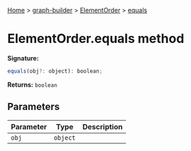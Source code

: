 [Home](./index) &gt; [graph-builder](./graph-builder.md) &gt; [ElementOrder](./graph-builder.elementorder.md) &gt; [equals](./graph-builder.elementorder.equals.md)

# ElementOrder.equals method


**Signature:**
```javascript
equals(obj?: object): boolean;
```
**Returns:** `boolean`

## Parameters

|  Parameter | Type | Description |
|  --- | --- | --- |
|  `obj` | `object` |  |


